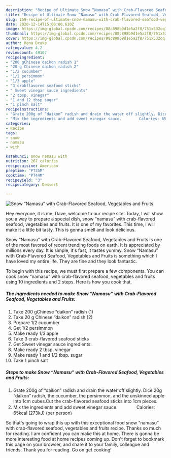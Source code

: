 ```yaml
---
description: "Recipe of Ultimate Snow “Namasu” with Crab-Flavored Seafood, Vegetables and Fruits"
title: "Recipe of Ultimate Snow “Namasu” with Crab-Flavored Seafood, Vegetables and Fruits"
slug: 159-recipe-of-ultimate-snow-namasu-with-crab-flavored-seafood-vegetables-and-fruits
date: 2020-12-14T15:00:00.610Z
image: https://img-global.cpcdn.com/recipes/08c898b9d1e5a2f8/751x532cq70/snow-namasu-with-crab-flavored-seafood-vegetables-and-fruits-recipe-main-photo.jpg
thumbnail: https://img-global.cpcdn.com/recipes/08c898b9d1e5a2f8/751x532cq70/snow-namasu-with-crab-flavored-seafood-vegetables-and-fruits-recipe-main-photo.jpg
cover: https://img-global.cpcdn.com/recipes/08c898b9d1e5a2f8/751x532cq70/snow-namasu-with-crab-flavored-seafood-vegetables-and-fruits-recipe-main-photo.jpg
author: Rena Drake
ratingvalue: 4.2
reviewcount: 49107
recipeingredient:
- "200 gChinese daikon radish 1"
- "20 g Chinese daikon radish 2"
- "1/2 cucumber"
- "1/2 persimmon"
- "1/3 apple"
- "3 crabflavored seafood sticks"
- " Sweet vinegar sauce ingredients"
- "2 tbsp. vinegar"
- "1 and 12 tbsp sugar"
- "1 pinch salt"
recipeinstructions:
- "Grate 200g of “daikon” radish and drain the water off slightly. Dice 20g “daikon” radish, the cucumber, the persimmon, and the unskinned apple into 1cm cubes.Cut the crab-flavored seafood sticks into 1cm pieces."
- "Mix the ingredients and add sweet vinegar sauce.　　　　 Calories: 65kcal (273kJ) (per person)"
categories:
- Recipe
tags:
- snow
- namasu
- with

katakunci: snow namasu with 
nutrition: 267 calories
recipecuisine: American
preptime: "PT35M"
cooktime: "PT44M"
recipeyield: "3"
recipecategory: Dessert

---
```



![Snow “Namasu” with Crab-Flavored Seafood, Vegetables and Fruits](https://img-global.cpcdn.com/recipes/08c898b9d1e5a2f8/751x532cq70/snow-namasu-with-crab-flavored-seafood-vegetables-and-fruits-recipe-main-photo.jpg)

Hey everyone, it is me, Dave, welcome to our recipe site. Today, I will show you a way to prepare a special dish, snow “namasu” with crab-flavored seafood, vegetables and fruits. It is one of my favorites. This time, I will make it a little bit tasty. This is gonna smell and look delicious.

Snow “Namasu” with Crab-Flavored Seafood, Vegetables and Fruits is one of the most favored of recent trending foods on earth. It is appreciated by millions every day. It is simple, it's fast, it tastes yummy. Snow “Namasu” with Crab-Flavored Seafood, Vegetables and Fruits is something which I have loved my entire life. They are fine and they look fantastic.




To begin with this recipe, we must first prepare a few components. You can cook snow “namasu” with crab-flavored seafood, vegetables and fruits using 10 ingredients and 2 steps. Here is how you cook that.

<!--inarticleads1-->

##### The ingredients needed to make Snow “Namasu” with Crab-Flavored Seafood, Vegetables and Fruits:

1. Take 200 gChinese “daikon” radish (1)
1. Take 20 g Chinese “daikon” radish (2)
1. Prepare 1/2 cucumber
1. Get 1/2 persimmon
1. Make ready 1/3 apple
1. Take 3 crab-flavored seafood sticks
1. Get  Sweet vinegar sauce ingredients:
1. Make ready 2 tbsp. vinegar
1. Make ready 1 and 1/2 tbsp. sugar
1. Take 1 pinch salt




<!--inarticleads2-->

##### Steps to make Snow “Namasu” with Crab-Flavored Seafood, Vegetables and Fruits:

1. Grate 200g of “daikon” radish and drain the water off slightly. Dice 20g “daikon” radish, the cucumber, the persimmon, and the unskinned apple into 1cm cubes.Cut the crab-flavored seafood sticks into 1cm pieces.
1. Mix the ingredients and add sweet vinegar sauce.　　　　 Calories: 65kcal (273kJ) (per person)




So that's going to wrap this up with this exceptional food snow “namasu” with crab-flavored seafood, vegetables and fruits recipe. Thanks so much for reading. I am confident you can make this at home. There is gonna be more interesting food at home recipes coming up. Don't forget to bookmark this page on your browser, and share it to your family, colleague and friends. Thank you for reading. Go on get cooking!
